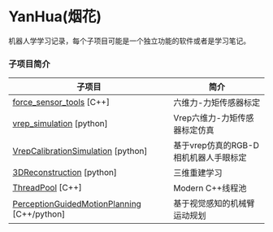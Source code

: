 # YanHua(烟花)
机器人学学习记录，每个子项目可能是一个独立功能的软件或者是学习笔记。
### 子项目简介
|  子项目   | 简介  |
|  ----  | ----  |
| [force_sensor_tools](./force_sensor_tools) [C++] | 六维力-力矩传感器标定 |
| [vrep_simulation](./force_sensor_tools/vrep_simulation) [python] | Vrep六维力-力矩传感器标定仿真 |
| [VrepCalibrationSimulation](./VrepCalibrationSimulation) [python] | 基于vrep仿真的RGB-D相机机器人手眼标定 |
| [3DReconstruction](./3DReconstruction) [python] | 三维重建学习 |
| [ThreadPool](./ThreadPool) [C++] | Modern C++线程池 |
| [PerceptionGuidedMotionPlanning](./PerceptionGuidedMotionPlanning) [C++/python] | 基于视觉感知的机械臂运动规划 |
